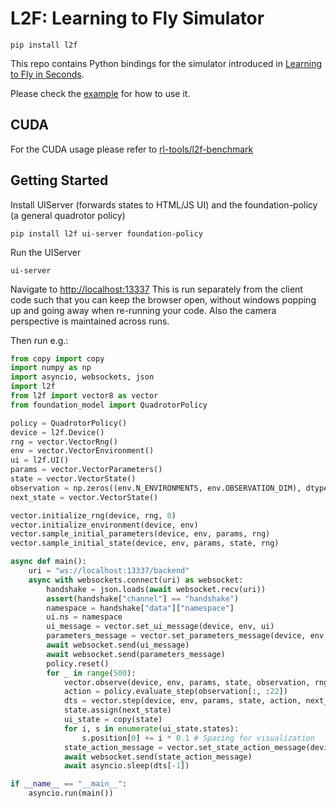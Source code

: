 # L2F: Learning to Fly Simulator


```
pip install l2f
```

This repo contains Python bindings for the simulator introduced in [Learning to Fly in Seconds](https://arxiv.org/abs/2311.13081).

Please check the [example](./examples/test.py) for how to use it.

## CUDA

For the CUDA usage please refer to [rl-tools/l2f-benchmark](https://github.com/rl-tools/l2f-benchmark)


## Getting Started

Install UIServer (forwards states to HTML/JS UI) and the foundation-policy (a general quadrotor policy)

```
pip install l2f ui-server foundation-policy
```


Run the UIServer
```
ui-server
```
Navigate to [http://localhost:13337](http://localhost:13337)
This is run separately from the client code such that you can keep the browser open, without windows popping up and going away when re-running your code. Also the camera perspective is maintained across runs.

Then run e.g.:

```python
from copy import copy
import numpy as np
import asyncio, websockets, json
import l2f
from l2f import vector8 as vector
from foundation_model import QuadrotorPolicy

policy = QuadrotorPolicy()
device = l2f.Device()
rng = vector.VectorRng()
env = vector.VectorEnvironment()
ui = l2f.UI()
params = vector.VectorParameters()
state = vector.VectorState()
observation = np.zeros((env.N_ENVIRONMENTS, env.OBSERVATION_DIM), dtype=np.float32)
next_state = vector.VectorState()

vector.initialize_rng(device, rng, 0)
vector.initialize_environment(device, env)
vector.sample_initial_parameters(device, env, params, rng)
vector.sample_initial_state(device, env, params, state, rng)

async def main():
    uri = "ws://localhost:13337/backend"
    async with websockets.connect(uri) as websocket:
        handshake = json.loads(await websocket.recv(uri))
        assert(handshake["channel"] == "handshake")
        namespace = handshake["data"]["namespace"]
        ui.ns = namespace
        ui_message = vector.set_ui_message(device, env, ui)
        parameters_message = vector.set_parameters_message(device, env, params, ui)
        await websocket.send(ui_message)
        await websocket.send(parameters_message)
        policy.reset()
        for _ in range(500):
            vector.observe(device, env, params, state, observation, rng)
            action = policy.evaluate_step(observation[:, :22])
            dts = vector.step(device, env, params, state, action, next_state, rng)
            state.assign(next_state)
            ui_state = copy(state)
            for i, s in enumerate(ui_state.states):
                s.position[0] += i * 0.1 # Spacing for visualization
            state_action_message = vector.set_state_action_message(device, env, params, ui, ui_state, action)
            await websocket.send(state_action_message)
            await asyncio.sleep(dts[-1])

if __name__ == "__main__":
    asyncio.run(main())
```